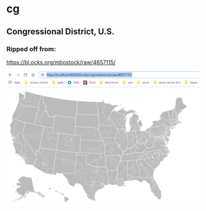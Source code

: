 # cg

## Congressional District, U.S.

### Ripped off from: 
https://bl.ocks.org/mbostock/raw/4657115/

![U.S. Congressional Districts](us-congressional-districts-113-2020-12-16_14-50-11.png)
